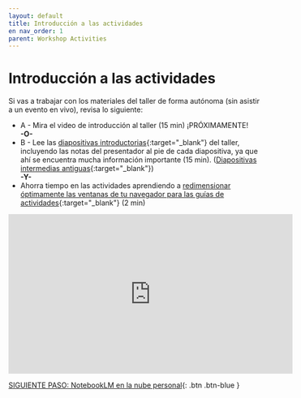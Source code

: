 ```yaml
---
layout: default
title: Introducción a las actividades
en nav_order: 1
parent: Workshop Activities
---
```


# Introducción a las actividades

Si vas a trabajar con los materiales del taller de forma autónoma (sin asistir a un evento en vivo), revisa lo siguiente:

- A - Mira el video de introducción al taller (15 min) ¡PRÓXIMAMENTE!<br>
  **-O-**<br>
- B - Lee las [diapositivas introductorias](https://docs.google.com/presentation/d/1t_7I8X4dvCMQEYQ9Vcdnt5NpJMu2kAmnMvGkaaPzDKc/edit?usp=sharing){:target="\_blank"} del taller, incluyendo las notas del presentador al pie de cada diapositiva, ya que ahí se encuentra mucha información importante (15 min). ([Diapositivas intermedias antiguas](https://docs.google.com/presentation/d/1kJDpZQJLQh7ZLD_RQJqV5pw1loWlXoH7Pqu3e11LzDQ/){:target="\_blank"})<br>
  **-Y-**<br>
- Ahorra tiempo en las actividades aprendiendo a [redimensionar óptimamente las ventanas de tu navegador para las guías de actividades](https://www.youtube.com/watch?v=Igk5hZUfzN0){:target="\_blank"} (2 min)<br>
<iframe width="560" height="315" src="https://www.youtube.com/embed/Igk5hZUfzN0" title="YouTube video player" frameborder="0" allow="accelerometer; autoplay; clipboard-write; encrypted-media; gyroscope; picture-in-picture" allowfullscreen></iframe>

[SIGUIENTE PASO: NotebookLM en la nube personal](1-nblm-notebook.html){: .btn .btn-blue }
